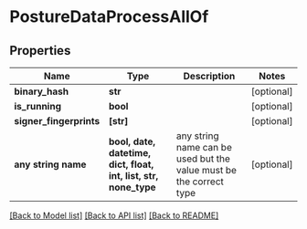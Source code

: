 # PostureDataProcessAllOf


## Properties
Name | Type | Description | Notes
------------ | ------------- | ------------- | -------------
**binary_hash** | **str** |  | [optional] 
**is_running** | **bool** |  | [optional] 
**signer_fingerprints** | **[str]** |  | [optional] 
**any string name** | **bool, date, datetime, dict, float, int, list, str, none_type** | any string name can be used but the value must be the correct type | [optional]

[[Back to Model list]](../README.md#documentation-for-models) [[Back to API list]](../README.md#documentation-for-api-endpoints) [[Back to README]](../README.md)


